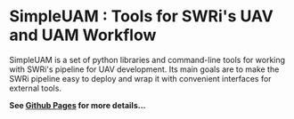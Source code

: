 # SimpleUAM : Tools for SWRi's UAV and UAM Workflow

SimpleUAM is a set of python libraries and command-line tools for working with
SWRi's pipeline for UAV development.
Its main goals are to make the SWRi pipeline easy to deploy and wrap it with
convenient interfaces for external tools.

**See [Github Pages](https://logics-project.github.io/swri-simple-uam-pipeline/)
for more details...**
